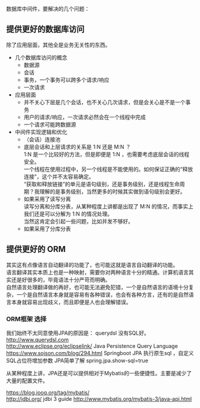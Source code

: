 
数据库中间件，要解决的几个问题：

## 提供更好的数据库访问  

除了应用层面，其他全是业务无关性的东西。  

  - 几个数据库访问的概念  
    - 数据源  
    - 会话  
    - 事务，一个事务可以跨多个请求/响应  
    - 一次请求  
  - 应用层面  
    - 并不关心下层是几个会话，也不关心几次请求，但是会关心是不是一个事务  
    - 用户的请求/响应，一次请求必然会在一个线程中完成  
    - 一个请求可能跨数据源  
  - 中间件实现逻辑和优化
    - （会话）连接池
    - 底层会话和上层请求的关系是 1:N 还是 M:N ？  
      1:N 是一个比较好的方法，但是即便是 1:N ，也需要考虑底层会话的线程安全。  
      一个线程在使用过程中，另一个线程是不能使用的。如何保证正确的“释放连接”，这个并不太容易确定。  
      “获取和释放链接”的单元是语句级别，还是事务级别，还是线程生命周期？我理解的是事务级别，当然更多的时候其实做到语句级别会更好。  
    - 如果采用了读写分离  
      读写分离和分库分表，从某种程度上讲都是出现了 M:N 的情况，而事实上我们还是可以分解为 1:N 的情况处理。  
      当然这肯定会引起一些问题，比如并发不够好。  
    - 如果采用了分库分表  

## 提供更好的 ORM 

其实这有点像语言自动翻译的功能了，也可能这就是语言自动翻译的功能。  
语言翻译其实本质上也是一种映射，需要你对两种语言十分的精通。计算机语言其实还是好很多的，毕竟语法十分严苛而明确。  
自然语言处理翻译做的再好，也可能无法避免犯错，一个是自然语言的语境十分复杂，一个是自然语言本身就是容易有各种错误，也会有各种方言，还有的是自然语言本身就容易出现歧义，而且即便是人也会理解错误。  

### ORM框架 选择

我们始终不太同意使用JPA的原因是： querydsl 没有SQL好。  
http://www.querydsl.com  
http://www.eclipse.org/eclipselink/  Java Persistence Query Language  
https://www.sojson.com/blog/294.html Springboot JPA 执行原生sql ，自定义SQL占位符增加参数 JPA简单了解 spring.jpa.show-sql=true  

从某种程度上讲，JPA还是可以提供相对于Mybatis的一些便捷性。主要是减少了大量的配置文件。

https://blog.jooq.org/tag/mybatis/  
http://jdbi.org/ jdbi 3 guide
http://www.mybatis.org/mybatis-3/java-api.html  